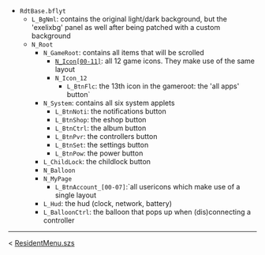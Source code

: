 -   `RdtBase.bflyt`
    -   `L_BgNml`: contains the original light/dark background, but the 'exelixbg' panel as well after being patched with a custom background
    -   `N_Root`
        -   `N_GameRoot`: contains all items that will be scrolled
            -   [`N_Icon[00-11]`](RdtBtnIconGame.bflyt.md): all 12 game icons. They make use of the same layout
            -   `N_Icon_12`
                -   `L_BtnFlc`: the 13th icon in the gameroot: the 'all apps' button`
        -   `N_System`: contains all six system applets
            -   `L_BtnNoti`: the notifications button
            -   `L_BtnShop`: the eshop button
            -   `L_BtnCtrl`: the album button
            -   `L_BtnPvr`: the controllers button
            -   `L_BtnSet`: the settings button
            -   `L_BtnPow`: the power button
        -   `L_ChildLock`: the childlock button
        -   `N_Balloon`
        -   `N_MyPage`
            -   `L_BtnAccount_[00-07]`:`all usericons which make use of a single layout
        -   `L_Hud`: the hud (clock, network, battery)
        -   `L_BalloonCtrl`: the balloon that pops up when (dis)connecting a controller
---

< [ResidentMenu.szs](index.md)